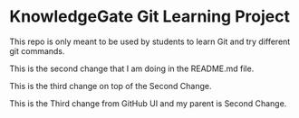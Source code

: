 # KnowledgeGate Git Learning Project

This repo is only meant to be used by students to learn Git and try different git commands.

This is the second change that I am doing in the README.md file.

This is the third change on top of the Second Change.

This is the Third change from GitHub UI and my parent is Second Change.

